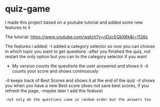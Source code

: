 # quiz-game

I made this project based on a youtube tutorial and added some new features to it

The tutorial:
https://www.youtube.com/watch?v=riDzcEQbX6k&t=1126s

The features i added:
    -I added a category selector so now you can choose in which topic you want to get questions
        -after you finished the quiz, not restart the only option but you can to the category
        selector if you want

   - My version counts the questions the user answered and shows it 
   -it counts your score and shows continuously
   
   -it keeps track of Best Scores and shows it at the end of the quiz
   -it shows you when you have a new Best score
   (does not save best scores, if you refresh the page, -maybe later I add this feature)

    -not only do the questions come in random order but the answers too
